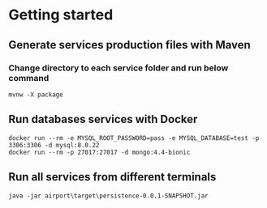# Getting started

## Generate services production files with Maven  

### Change directory to each service folder and run below command  

 `mvnw -X package`

## Run databases services with Docker  

 `docker run --rm -e MYSQL_ROOT_PASSWORD=pass -e MYSQL_DATABASE=test -p 3306:3306 -d mysql:8.0.22`  
 `docker run --rm -p 27017:27017 -d mongo:4.4-bionic`  

## Run all services from different terminals  

`java -jar airport\target\persistence-0.0.1-SNAPSHOT.jar`
